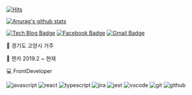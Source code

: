 [![Hits](https://hits.seeyoufarm.com/api/count/incr/badge.svg?url=https%3A%2F%2Fgithub.com%2Fkangyongseok&count_bg=%2379C83D&title_bg=%23555555&icon=&icon_color=%23E7E7E7&title=hits&edge_flat=false)](https://hits.seeyoufarm.com)  
  
[![Anurag's github stats](https://github-readme-stats.vercel.app/api?username=kangyongseok)](https://github.com/anuraghazra/github-readme-stats)  

 [![Tech Blog Badge](http://img.shields.io/badge/-Tech%20blog-black?style=flat-square&logo=github&link=https://kangyongseok.github.io/)](https://kangyongseok.github.io/)
  [![Facebook Badge](https://img.shields.io/badge/facebook-1877f2?style=flat-square&logo=facebook&logoColor=white&link=https://www.facebook.com/profile.php?id=100014279233128)](https://www.facebook.com/profile.php?id=100014279233128)
  [![Gmail Badge](https://img.shields.io/badge/Gmail-d14836?style=flat-square&logo=Gmail&logoColor=white&link=mailto:kangyongsuek@gmail.com)](mailto:kangyongsuek@gmail.com)
	
🏡    경기도 고양시 거주  

🏢    렌카 2019.2 ~ 현재  

💻    FrontDeveloper  

![javascript](https://www.vectorlogo.zone/logos/javascript/javascript-vertical.svg)
![react](https://www.vectorlogo.zone/logos/reactjs/reactjs-ar21.svg)
![typescript](https://www.vectorlogo.zone/logos/typescriptlang/typescriptlang-icon.svg)
![jira](https://www.vectorlogo.zone/logos/atlassian_jira/atlassian_jira-ar21.svg)
![jest](https://www.vectorlogo.zone/logos/jestjsio/jestjsio-ar21.svg)
![vscode](https://www.vectorlogo.zone/logos/visualstudio_code/visualstudio_code-ar21.svg)
![git](https://www.vectorlogo.zone/logos/git-scm/git-scm-ar21.svg)
![github](https://www.vectorlogo.zone/logos/github/github-ar21.svg)
